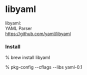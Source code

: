 libyaml
===============


libyaml:  
YAML Parser  
https://github.com/yaml/libyaml  


### Install 
% brew install libyaml  

% pkg-config --cflags --libs  yaml-0.1  
